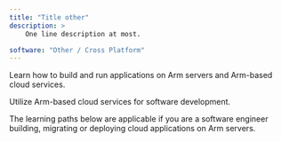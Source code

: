 ```yaml
---
title: "Title other"
description: >
    One line description at most.

software: "Other / Cross Platform"
---
```

Learn how to build and run applications on Arm servers and Arm-based cloud services.

Utilize Arm-based cloud services for software development.

The learning paths below are applicable if you are a software engineer building, migrating or deploying cloud applications on Arm servers.